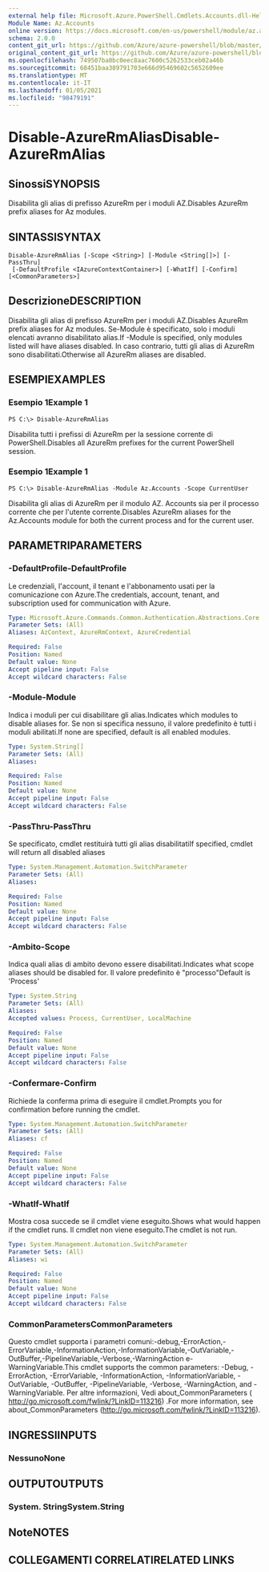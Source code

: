 ```yaml
---
external help file: Microsoft.Azure.PowerShell.Cmdlets.Accounts.dll-Help.xml
Module Name: Az.Accounts
online version: https://docs.microsoft.com/en-us/powershell/module/az.accounts/disable-azurermalias
schema: 2.0.0
content_git_url: https://github.com/Azure/azure-powershell/blob/master/src/Accounts/Accounts/help/Disable-AzureRmAlias.md
original_content_git_url: https://github.com/Azure/azure-powershell/blob/master/src/Accounts/Accounts/help/Disable-AzureRmAlias.md
ms.openlocfilehash: 749507ba0bc0eec8aac7600c5262533ceb02a46b
ms.sourcegitcommit: 68451baa389791703e666d95469602c5652609ee
ms.translationtype: MT
ms.contentlocale: it-IT
ms.lasthandoff: 01/05/2021
ms.locfileid: "98479191"
---
```

# <span data-ttu-id="95ce5-101">Disable-AzureRmAlias</span><span class="sxs-lookup"><span data-stu-id="95ce5-101">Disable-AzureRmAlias</span></span>

## <span data-ttu-id="95ce5-102">Sinossi</span><span class="sxs-lookup"><span data-stu-id="95ce5-102">SYNOPSIS</span></span>
<span data-ttu-id="95ce5-103">Disabilita gli alias di prefisso AzureRm per i moduli AZ.</span><span class="sxs-lookup"><span data-stu-id="95ce5-103">Disables AzureRm prefix aliases for Az modules.</span></span>

## <span data-ttu-id="95ce5-104">SINTASSI</span><span class="sxs-lookup"><span data-stu-id="95ce5-104">SYNTAX</span></span>

```
Disable-AzureRmAlias [-Scope <String>] [-Module <String[]>] [-PassThru]
 [-DefaultProfile <IAzureContextContainer>] [-WhatIf] [-Confirm] [<CommonParameters>]
```

## <span data-ttu-id="95ce5-105">Descrizione</span><span class="sxs-lookup"><span data-stu-id="95ce5-105">DESCRIPTION</span></span>
<span data-ttu-id="95ce5-106">Disabilita gli alias di prefisso AzureRm per i moduli AZ.</span><span class="sxs-lookup"><span data-stu-id="95ce5-106">Disables AzureRm prefix aliases for Az modules.</span></span> <span data-ttu-id="95ce5-107">Se-Module è specificato, solo i moduli elencati avranno disabilitato alias.</span><span class="sxs-lookup"><span data-stu-id="95ce5-107">If -Module is specified, only modules listed will have aliases disabled.</span></span> <span data-ttu-id="95ce5-108">In caso contrario, tutti gli alias di AzureRm sono disabilitati.</span><span class="sxs-lookup"><span data-stu-id="95ce5-108">Otherwise all AzureRm aliases are disabled.</span></span>

## <span data-ttu-id="95ce5-109">ESEMPI</span><span class="sxs-lookup"><span data-stu-id="95ce5-109">EXAMPLES</span></span>

### <span data-ttu-id="95ce5-110">Esempio 1</span><span class="sxs-lookup"><span data-stu-id="95ce5-110">Example 1</span></span>
```
PS C:\> Disable-AzureRmAlias
```

<span data-ttu-id="95ce5-111">Disabilita tutti i prefissi di AzureRm per la sessione corrente di PowerShell.</span><span class="sxs-lookup"><span data-stu-id="95ce5-111">Disables all AzureRm prefixes for the current PowerShell session.</span></span>

### <span data-ttu-id="95ce5-112">Esempio 1</span><span class="sxs-lookup"><span data-stu-id="95ce5-112">Example 1</span></span>
```
PS C:\> Disable-AzureRmAlias -Module Az.Accounts -Scope CurrentUser
```

<span data-ttu-id="95ce5-113">Disabilita gli alias di AzureRm per il modulo AZ. Accounts sia per il processo corrente che per l'utente corrente.</span><span class="sxs-lookup"><span data-stu-id="95ce5-113">Disables AzureRm aliases for the Az.Accounts module for both the current process and for the current user.</span></span>

## <span data-ttu-id="95ce5-114">PARAMETRI</span><span class="sxs-lookup"><span data-stu-id="95ce5-114">PARAMETERS</span></span>

### <span data-ttu-id="95ce5-115">-DefaultProfile</span><span class="sxs-lookup"><span data-stu-id="95ce5-115">-DefaultProfile</span></span>
<span data-ttu-id="95ce5-116">Le credenziali, l'account, il tenant e l'abbonamento usati per la comunicazione con Azure.</span><span class="sxs-lookup"><span data-stu-id="95ce5-116">The credentials, account, tenant, and subscription used for communication with Azure.</span></span>

```yaml
Type: Microsoft.Azure.Commands.Common.Authentication.Abstractions.Core.IAzureContextContainer
Parameter Sets: (All)
Aliases: AzContext, AzureRmContext, AzureCredential

Required: False
Position: Named
Default value: None
Accept pipeline input: False
Accept wildcard characters: False
```

### <span data-ttu-id="95ce5-117">-Module</span><span class="sxs-lookup"><span data-stu-id="95ce5-117">-Module</span></span>
<span data-ttu-id="95ce5-118">Indica i moduli per cui disabilitare gli alias.</span><span class="sxs-lookup"><span data-stu-id="95ce5-118">Indicates which modules to disable aliases for.</span></span>
<span data-ttu-id="95ce5-119">Se non si specifica nessuno, il valore predefinito è tutti i moduli abilitati.</span><span class="sxs-lookup"><span data-stu-id="95ce5-119">If none are specified, default is all enabled modules.</span></span>

```yaml
Type: System.String[]
Parameter Sets: (All)
Aliases:

Required: False
Position: Named
Default value: None
Accept pipeline input: False
Accept wildcard characters: False
```

### <span data-ttu-id="95ce5-120">-PassThru</span><span class="sxs-lookup"><span data-stu-id="95ce5-120">-PassThru</span></span>
<span data-ttu-id="95ce5-121">Se specificato, cmdlet restituirà tutti gli alias disabilitati</span><span class="sxs-lookup"><span data-stu-id="95ce5-121">If specified, cmdlet will return all disabled aliases</span></span>

```yaml
Type: System.Management.Automation.SwitchParameter
Parameter Sets: (All)
Aliases:

Required: False
Position: Named
Default value: None
Accept pipeline input: False
Accept wildcard characters: False
```

### <span data-ttu-id="95ce5-122">-Ambito</span><span class="sxs-lookup"><span data-stu-id="95ce5-122">-Scope</span></span>
<span data-ttu-id="95ce5-123">Indica quali alias di ambito devono essere disabilitati.</span><span class="sxs-lookup"><span data-stu-id="95ce5-123">Indicates what scope aliases should be disabled for.</span></span> <span data-ttu-id="95ce5-124">Il valore predefinito è "processo"</span><span class="sxs-lookup"><span data-stu-id="95ce5-124">Default is 'Process'</span></span>

```yaml
Type: System.String
Parameter Sets: (All)
Aliases:
Accepted values: Process, CurrentUser, LocalMachine

Required: False
Position: Named
Default value: None
Accept pipeline input: False
Accept wildcard characters: False
```

### <span data-ttu-id="95ce5-125">-Confermare</span><span class="sxs-lookup"><span data-stu-id="95ce5-125">-Confirm</span></span>
<span data-ttu-id="95ce5-126">Richiede la conferma prima di eseguire il cmdlet.</span><span class="sxs-lookup"><span data-stu-id="95ce5-126">Prompts you for confirmation before running the cmdlet.</span></span>

```yaml
Type: System.Management.Automation.SwitchParameter
Parameter Sets: (All)
Aliases: cf

Required: False
Position: Named
Default value: None
Accept pipeline input: False
Accept wildcard characters: False
```

### <span data-ttu-id="95ce5-127">-WhatIf</span><span class="sxs-lookup"><span data-stu-id="95ce5-127">-WhatIf</span></span>
<span data-ttu-id="95ce5-128">Mostra cosa succede se il cmdlet viene eseguito.</span><span class="sxs-lookup"><span data-stu-id="95ce5-128">Shows what would happen if the cmdlet runs.</span></span>
<span data-ttu-id="95ce5-129">Il cmdlet non viene eseguito.</span><span class="sxs-lookup"><span data-stu-id="95ce5-129">The cmdlet is not run.</span></span>

```yaml
Type: System.Management.Automation.SwitchParameter
Parameter Sets: (All)
Aliases: wi

Required: False
Position: Named
Default value: None
Accept pipeline input: False
Accept wildcard characters: False
```

### <span data-ttu-id="95ce5-130">CommonParameters</span><span class="sxs-lookup"><span data-stu-id="95ce5-130">CommonParameters</span></span>
<span data-ttu-id="95ce5-131">Questo cmdlet supporta i parametri comuni:-debug,-ErrorAction,-ErrorVariable,-InformationAction,-InformationVariable,-OutVariable,-OutBuffer,-PipelineVariable,-Verbose,-WarningAction e-WarningVariable.</span><span class="sxs-lookup"><span data-stu-id="95ce5-131">This cmdlet supports the common parameters: -Debug, -ErrorAction, -ErrorVariable, -InformationAction, -InformationVariable, -OutVariable, -OutBuffer, -PipelineVariable, -Verbose, -WarningAction, and -WarningVariable.</span></span> <span data-ttu-id="95ce5-132">Per altre informazioni, Vedi about_CommonParameters ( http://go.microsoft.com/fwlink/?LinkID=113216) .</span><span class="sxs-lookup"><span data-stu-id="95ce5-132">For more information, see about_CommonParameters (http://go.microsoft.com/fwlink/?LinkID=113216).</span></span>

## <span data-ttu-id="95ce5-133">INGRESSI</span><span class="sxs-lookup"><span data-stu-id="95ce5-133">INPUTS</span></span>

### <span data-ttu-id="95ce5-134">Nessuno</span><span class="sxs-lookup"><span data-stu-id="95ce5-134">None</span></span>

## <span data-ttu-id="95ce5-135">OUTPUT</span><span class="sxs-lookup"><span data-stu-id="95ce5-135">OUTPUTS</span></span>

### <span data-ttu-id="95ce5-136">System. String</span><span class="sxs-lookup"><span data-stu-id="95ce5-136">System.String</span></span>

## <span data-ttu-id="95ce5-137">Note</span><span class="sxs-lookup"><span data-stu-id="95ce5-137">NOTES</span></span>

## <span data-ttu-id="95ce5-138">COLLEGAMENTI CORRELATI</span><span class="sxs-lookup"><span data-stu-id="95ce5-138">RELATED LINKS</span></span>
